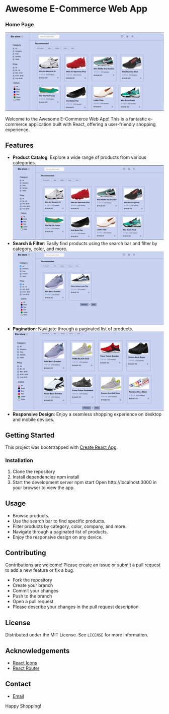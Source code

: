 # Awesome E-Commerce Web App

### Home Page
![App Screenshot](/Working/Home.png)

Welcome to the Awesome E-Commerce Web App! This is a fantastic e-commerce application built with React, offering a user-friendly shopping experience.

## Features

- **Product Catalog**: Explore a wide range of products from various categories.
![App Screenshot](/Working/Home.png)
- **Search & Filter**: Easily find products using the search bar and filter by category, color, and more.
![App Screenshot](/Working/Filter.png)
- **Pagination**: Navigate through a paginated list of products.
![App Screenshot](/Working/Paginate.png)
- **Responsive Design**: Enjoy a seamless shopping experience on desktop and mobile devices.


## Getting Started

This project was bootstrapped with [Create React App](https://github.com/facebook/create-react-app).

### Installation

1. Clone the repository
2. Install dependencies
     npm install
3. Start the development server
        npm start
        Open http://localhost:3000 in your browser to view the app.

## Usage

- Browse products.
- Use the search bar to find specific products.
- Filter products by category, color, company, and more.
- Navigate through a paginated list of products.
- Enjoy the responsive design on any device.

## Contributing

Contributions are welcome! Please create an issue or submit a pull request to add a new feature or fix a bug.

- Fork the repository
- Create your branch
- Commit your changes
- Push to the branch
- Open a pull request
- Please describe your changes in the pull request description

## License

Distributed under the MIT License. See `LICENSE` for more information.

## Acknowledgements

- [React Icons](https://react-icons.github.io/react-icons/)
- [React Router](https://reactrouter.com/)


## Contact

- [Email](mailto:ayushpal74553@gmail.com)


Happy Shopping!
